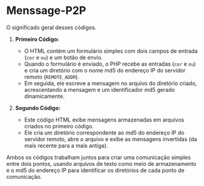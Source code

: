 # Menssage-P2P
O significado geral desses códigos.

1. **Primeiro Código:**

   - O HTML contém um formulário simples com dois campos de entrada (`cor` e `ou`) e um botão de envio.
   - Quando o formulário é enviado, o PHP recebe as entradas (`cor` e `ou`) e cria um diretório com o nome md5 do endereço IP do servidor remoto (`REMOTE_ADDR`).
   - Em seguida, ele escreve a mensagem no arquivo do diretório criado, acrescentando a mensagem e um identificador md5 gerado dinamicamente.

2. **Segundo Código:**

   - Este código HTML exibe mensagens armazenadas em arquivos criados no primeiro código.
   - Ele cria um diretório correspondente ao md5 do endereço IP do servidor remoto, abre o arquivo e exibe as mensagens invertidas (da mais recente para a mais antiga).

Ambos os códigos trabalham juntos para criar uma comunicação simples entre dois pontos, usando arquivos de texto como meio de armazenamento e o md5 do endereço IP para identificar os diretórios de cada ponto de comunicação. 
